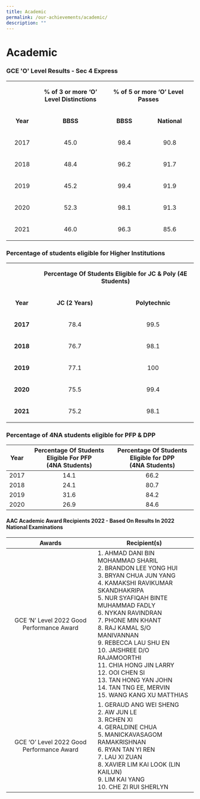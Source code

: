 ```yaml
---
title: Academic
permalink: /our-achievements/academic/
description: ""
---
```

# Academic

### GCE 'O' Level Results - Sec 4 Express

<table>
<tbody>
<tr>
<td style="text-align: center;" width="74">&nbsp;</td>
<td style="text-align: center;" width="169">
<p><strong>% of 3 or more ‘O’ Level Distinctions</strong></p>
</td>
<td style="text-align: center;" colspan="2" width="229">
<p><strong>% of 5 or more ‘O’ Level Passes</strong></p>
</td>
</tr>
<tr>
<td style="text-align: center;" width="74">
<p><strong>Year</strong></p>
</td>
<td style="text-align: center;" width="169">
<p><strong>BBSS</strong></p>
</td>
<td style="text-align: center;" width="108">
<p><strong>BBSS</strong></p>
</td>
<td style="text-align: center;" width="121">
<p><strong>National</strong></p>
</td>
</tr>
<tr>
<td style="text-align: center;" width="74">
<p>2017</p>
</td>
<td style="text-align: center;" width="169">
<p>45.0</p>
</td>
<td style="text-align: center;" width="108">
<p>98.4</p>
</td>
<td style="text-align: center;" width="121">
<p>90.8</p>
</td>
</tr>
<tr>
<td style="text-align: center;" width="74">
<p>2018</p>
</td>
<td style="text-align: center;" width="169">
<p>48.4</p>
</td>
<td style="text-align: center;" width="108">
<p>96.2</p>
</td>
<td style="text-align: center;" width="121">
<p>91.7</p>
</td>
</tr>
<tr>
<td style="text-align: center;" width="74">
<p>2019</p>
</td>
<td style="text-align: center;" width="169">
<p>45.2</p>
</td>
<td style="text-align: center;" width="108">
<p>99.4</p>
</td>
<td style="text-align: center;" width="121">
<p>91.9</p>
</td>
</tr>
<tr>
<td style="text-align: center;" width="74">
<p>2020</p>
</td>
<td style="text-align: center;" width="169">
<p>52.3</p>
</td>
<td style="text-align: center;" width="108">
<p>98.1</p>
</td>
<td style="text-align: center;" width="121">
<p>91.3</p>
</td>
</tr>
<tr>
<td style="text-align: center;" width="74">
<p>2021</p>
</td>
<td style="text-align: center;" width="169">
<p>46.0</p>
</td>
<td style="text-align: center;" width="108">
<p>96.3</p>
</td>
<td style="text-align: center;" width="121">
<p>85.6</p>
</td>
</tr>
</tbody>
</table>


### Percentage of students eligible for Higher Institutions

<table>
<tbody>
<tr>
<td style="text-align: center;" width="69">&nbsp;</td>
<td style="text-align: center;" colspan="2" width="403">
<p><strong>Percentage Of Students Eligible for JC &amp; Poly (4E Students)</strong></p>
</td>
</tr>
<tr>
<td style="text-align: center;" width="69">
<p><strong>Year</strong></p>
</td>
<td style="text-align: center;" width="193">
<p><strong>JC (2 Years)</strong></p>
</td>
<td style="text-align: center;" width="209">
<p><strong>Polytechnic</strong></p>
</td>
</tr>
<tr>
<td style="text-align: center;" width="69">
<p><strong>2017</strong></p>
</td>
<td style="text-align: center;" width="193">
<p>78.4</p>
</td>
<td style="text-align: center;" width="209">
<p>99.5</p>
</td>
</tr>
<tr>
<td style="text-align: center;" width="69">
<p><strong>2018</strong></p>
</td>
<td style="text-align: center;" width="193">
<p>76.7</p>
</td>
<td style="text-align: center;" width="209">
<p>98.1</p>
</td>
</tr>
<tr>
<td style="text-align: center;" width="69">
<p><strong>2019</strong></p>
</td>
<td style="text-align: center;" width="193">
<p>77.1</p>
</td>
<td style="text-align: center;" width="209">
<p>100</p>
</td>
</tr>
<tr>
<td style="text-align: center;" width="69">
<p><strong>2020</strong></p>
</td>
<td style="text-align: center;" width="193">
<p>75.5</p>
</td>
<td style="text-align: center;" width="209">
<p>99.4</p>
</td>
</tr>
<tr>
<td style="text-align: center;" width="69">
<p><strong>2021</strong></p>
</td>
<td style="text-align: center;" width="193">
<p>75.2</p>
</td>
<td style="text-align: center;" width="209">
<p>98.1</p>
</td>
</tr>
</tbody>
</table>

### Percentage of 4NA students eligible for PFP &amp; DPP

| Year | Percentage Of Students Eligible For PFP<br>(4NA Students) | Percentage Of Students Eligible for DPP<br>(4NA Students) |
|:----:|:-----------:|:-----------------:|
| 2017 |      14.1       |        66.2        |
| 2018 |       24.1     |         80.7       |
| 2019 |        31.6     |        84.2           |
| 2020 |         26.9      |     84.6         |

#### AAC Academic Award Recipients 2022 - Based On Results In 2022 National Examinations


|           Awards         |                Recipient(s)           |
|:-------------:|----------------|
| GCE ‘N’ Level 2022 Good Performance Award | 1.       AHMAD DANI BIN MOHAMMAD SHARIL<br>2.       BRANDON LEE YONG HUI<br>3.       BRYAN CHUA JUN YANG<br>4.       KAMAKSHI RAVIKUMAR SKANDHAKRIPA<br>5.      NUR SYAFIQAH BINTE MUHAMMAD FADLY<br>6.       NYKAN RAVINDRAN<br>7.       PHONE MIN KHANT<br>8.       RAJ KAMAL S/O MANIVANNAN<br>9.       REBECCA LAU SHU EN<br>10.   JAISHREE D/O RAJAMOORTHI<br>11.   CHIA HONG JIN LARRY<br>12.   OOI CHEN SI<br>13.   TAN HONG YAN JOHN<br>14.   TAN TNG EE, MERVIN<br>15.   WANG KANG XU MATTHIAS                     |
| GCE ‘O’ Level 2022 Good Performance Award | 1.       GERAUD ANG WEI SHENG<br>2.       AW JUN LE<br>3.       RCHEN XI<br>4.       GERALDINE CHUA<br>5.       MANICKAVASAGOM RAMAKRISHNAN<br>6.       RYAN TAN YI REN<br>7.       LAU XI ZUAN<br>8.       XAVIER LIM KAI LOOK (LIN KAILUN)<br>9.       LIM KAI YANG<br>10.   CHE ZI RUI SHERLYN |